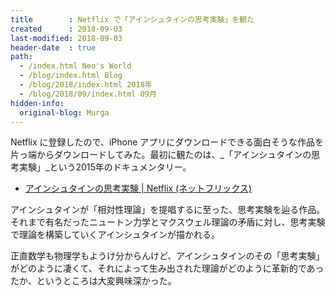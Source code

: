 ```yaml
---
title        : Netflix で「アインシュタインの思考実験」を観た
created      : 2018-09-03
last-modified: 2018-09-03
header-date  : true
path:
  - /index.html Neo's World
  - /blog/index.html Blog
  - /blog/2018/index.html 2018年
  - /blog/2018/09/index.html 09月
hidden-info:
  original-blog: Murga
---
```


Netflix に登録したので、iPhone アプリにダウンロードできる面白そうな作品を片っ端からダウンロードしてみた。最初に観たのは、_「アインシュタインの思考実験」_という2015年のドキュメンタリー。

- [アインシュタインの思考実験 | Netflix (ネットフリックス)](https://www.netflix.com/jp/title/80092540)

アインシュタインが「相対性理論」を提唱するに至った、思考実験を辿る作品。それまで有名だったニュートン力学とマクスウェル理論の矛盾に対し、思考実験で理論を構築していくアインシュタインが描かれる。

正直数学も物理学もようけ分からんけど、アインシュタインのその「思考実験」がどのように凄くて、それによって生み出された理論がどのように革新的であったか、というところは大変興味深かった。
